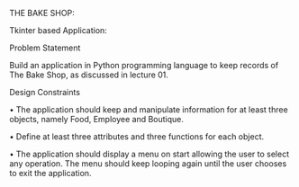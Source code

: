 THE BAKE SHOP:

Tkinter based Application:

Problem Statement	

Build an application in Python programming language to keep records of The Bake Shop, as discussed in lecture 01. 

Design Constraints 

•	The application should keep and manipulate information for at least three objects, namely Food, Employee and Boutique. 

•	Define at least three attributes and three functions for each object. 

•	The application should display a menu on start allowing the user to select any operation. The menu should keep looping again until the user chooses to exit the application. 